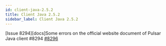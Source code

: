 ```yaml
---
id: client-java-2.5.2
title: Client Java 2.5.2 
sidebar_label: Client Java 2.5.2 
---
```


[Issue 8294][docs]Some errors on the official website document of Pulsar Java client #8294 [#8296](https://github.com/apache/pulsar/pull/8296)  

